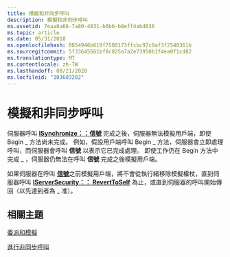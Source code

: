 ```yaml
---
title: 模擬和非同步呼叫
description: 模擬和非同步呼叫
ms.assetid: 7eaa0a66-7a80-4831-b0b6-b8eff4abd036
ms.topic: article
ms.date: 05/31/2018
ms.openlocfilehash: 0854946b619f7580173ffcbc97c9af3f2540361b
ms.sourcegitcommit: 5f33645661bf8c825a7a2e73950b1f4ea0f1cd82
ms.translationtype: MT
ms.contentlocale: zh-TW
ms.lasthandoff: 08/21/2020
ms.locfileid: "103683202"
---
```

# <a name="impersonation-and-asynchronous-calls"></a>模擬和非同步呼叫

伺服器呼叫 [**ISynchronize：：信號**](/windows/win32/api/objidlbase/nf-objidlbase-isynchronize-signal) 完成之後，伺服器無法模擬用戶端，即使 Begin \_ 方法尚未完成。 例如，假設用戶端呼叫 Begin \_ 方法，伺服器會立即處理呼叫，而伺服器會呼叫 **信號** 以表示它已完成處理。 即使工作仍在 Begin 方法中完成 \_ ，伺服器仍無法在呼叫 **信號** 完成之後模擬用戶端。

如果伺服器在呼叫 [**信號**](/windows/win32/api/objidlbase/nf-objidlbase-isynchronize-signal)之前模擬用戶端，將不會從執行緒移除模擬權杖，直到伺服器呼叫 [**IServerSecurity：： RevertToSelf**](/windows/win32/api/objidlbase/nf-objidlbase-iserversecurity-reverttoself) 為止，或直到伺服器的呼叫開始傳回（以先達到者為 \_ 准）。

## <a name="related-topics"></a>相關主題

<dl> <dt>

[委派和模擬](delegation-and-impersonation.md)
</dt> <dt>

[進行非同步呼叫](making-an-asynchronous-call.md)
</dt> </dl>

 

 